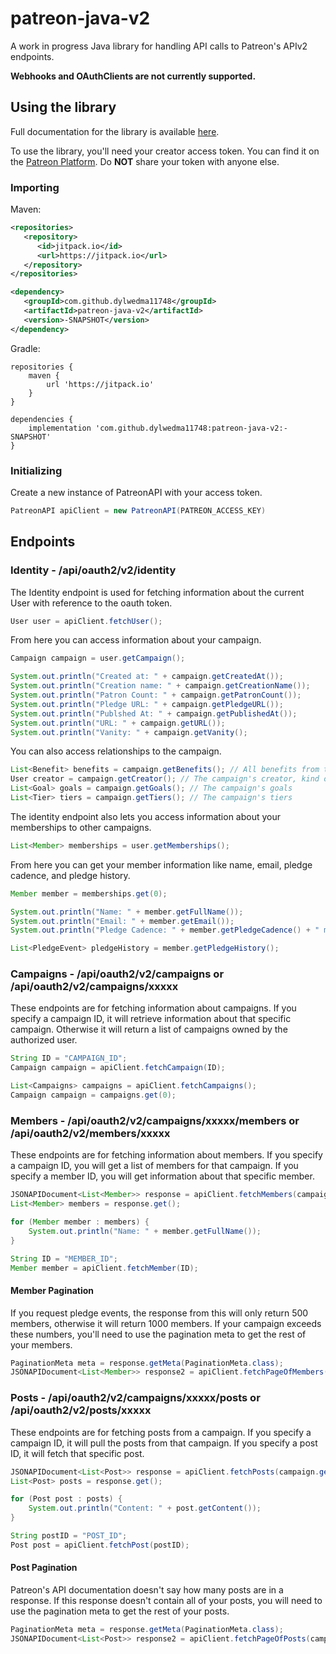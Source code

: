 # patreon-java-v2
 A work in progress Java library for handling API calls to Patreon's APIv2 endpoints.
 
**Webhooks and OAuthClients are not currently supported.**
 
## Using the library
Full documentation for the library is available [here](https://dylwedma11748.github.io/patreon-java-v2/index.html).

To use the library, you'll need your creator access token. You can find it on the [Patreon Platform](https://www.patreon.com/portal/registration/register-clients). Do **NOT** share your token with anyone else.

### Importing

Maven:
```XML
<repositories>
   <repository>
      <id>jitpack.io</id>
      <url>https://jitpack.io</url>
   </repository>
</repositories>

<dependency>
   <groupId>com.github.dylwedma11748</groupId>
   <artifactId>patreon-java-v2</artifactId>
   <version>-SNAPSHOT</version>
</dependency>
```
Gradle:
```Gradle
repositories {
    maven { 
        url 'https://jitpack.io' 
    }
}

dependencies {
    implementation 'com.github.dylwedma11748:patreon-java-v2:-SNAPSHOT'
}
```

### Initializing
Create a new instance of PatreonAPI with your access token.
```java
PatreonAPI apiClient = new PatreonAPI(PATREON_ACCESS_KEY)
```

## Endpoints

### Identity - /api/oauth2/v2/identity
The Identity endpoint is used for fetching information about the current User with reference to the oauth token.
```java
User user = apiClient.fetchUser();
```
From here you can access information about your campaign.
```java
Campaign campaign = user.getCampaign();

System.out.println("Created at: " + campaign.getCreatedAt());
System.out.println("Creation name: " + campaign.getCreationName());
System.out.println("Patron Count: " + campaign.getPatronCount());
System.out.println("Pledge URL: " + campaign.getPledgeURL());
System.out.println("Publshed At: " + campaign.getPublishedAt());
System.out.println("URL: " + campaign.getURL());
System.out.println("Vanity: " + campaign.getVanity();
```
You can also access relationships to the campaign.
```java
List<Benefit> benefits = campaign.getBenefits(); // All benefits from the campaign
User creator = campaign.getCreator(); // The campaign's creator, kind of redundant for the identity endpoint
List<Goal> goals = campaign.getGoals(); // The campaign's goals
List<Tier> tiers = campaign.getTiers(); // The campaign's tiers
```
The identity endpoint also lets you access information about your memberships to other campaigns.
```java
List<Member> memberships = user.getMemberships();
```
From here you can get your member information like name, email, pledge cadence, and pledge history.
```java
Member member = memberships.get(0);

System.out.println("Name: " + member.getFullName());
System.out.println("Email: " + member.getEmail());
System.out.println("Pledge Cadence: " + member.getPledgeCadence() + " months");

List<PledgeEvent> pledgeHistory = member.getPledgeHistory();
```

### Campaigns - /api/oauth2/v2/campaigns or /api/oauth2/v2/campaigns/xxxxx
These endpoints are for fetching information about campaigns. If you specify a campaign ID, it will retrieve information about that specific campaign. Otherwise it will return a list of campaigns owned by the authorized user.
```java
String ID = "CAMPAIGN_ID";
Campaign campaign = apiClient.fetchCampaign(ID);
```
```java
List<Campaigns> campaigns = apiClient.fetchCampaigns();
Campaign campaign = campaigns.get(0);
```

### Members - /api/oauth2/v2/campaigns/xxxxx/members or /api/oauth2/v2/members/xxxxx
These endpoints are for fetching information about members. If you specify a campaign ID, you will get a list of members for that campaign. If you specify a member ID, you will get information about that specific member.
```java
JSONAPIDocument<List<Member>> response = apiClient.fetchMembers(campaign.getID(), true);
List<Member> members = response.get();

for (Member member : members) {
    System.out.println("Name: " + member.getFullName());
}
```
```java
String ID = "MEMBER_ID";
Member member = apiClient.fetchMember(ID);
```

#### Member Pagination
If you request pledge events, the response from this will only return 500 members, otherwise it will return 1000 members. If your campaign exceeds these numbers, you'll need to use the pagination meta to get the rest of your members.
```java
PaginationMeta meta = response.getMeta(PaginationMeta.class);
JSONAPIDocument<List<Member>> response2 = apiClient.fetchPageOfMembers(campaign.getID(), true, 500, meta.getNextCursor());
```

### Posts - /api/oauth2/v2/campaigns/xxxxx/posts or /api/oauth2/v2/posts/xxxxx
These endpoints are for fetching posts from a campaign. If you specify a campaign ID, it will pull the posts from that campaign. If you specify a post ID, it will fetch that specific post.
```java
JSONAPIDocument<List<Post>> response = apiClient.fetchPosts(campaign.getID());
List<Post> posts = response.get();

for (Post post : posts) {
    System.out.println("Content: " + post.getContent());
}
```
```java
String postID = "POST_ID";
Post post = apiClient.fetchPost(postID);
```

#### Post Pagination
Patreon's API documentation doesn't say how many posts are in a response. If this response doesn't contain all of your posts, you will need to use the pagination meta to get the rest of your posts.
```java
PaginationMeta meta = response.getMeta(PaginationMeta.class);
JSONAPIDocument<List<Post>> response2 = apiClient.fetchPageOfPosts(campaign.getID(), 500, meta.getNextCursor());
```
